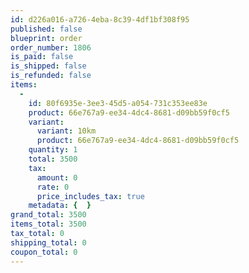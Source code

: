 ```yaml
---
id: d226a016-a726-4eba-8c39-4df1bf308f95
published: false
blueprint: order
order_number: 1806
is_paid: false
is_shipped: false
is_refunded: false
items:
  -
    id: 80f6935e-3ee3-45d5-a054-731c353ee83e
    product: 66e767a9-ee34-4dc4-8681-d09bb59f0cf5
    variant:
      variant: 10km
      product: 66e767a9-ee34-4dc4-8681-d09bb59f0cf5
    quantity: 1
    total: 3500
    tax:
      amount: 0
      rate: 0
      price_includes_tax: true
    metadata: {  }
grand_total: 3500
items_total: 3500
tax_total: 0
shipping_total: 0
coupon_total: 0
---
```

